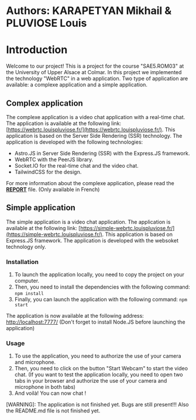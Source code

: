 # Authors: KARAPETYAN Mikhail & PLUVIOSE Louis 

# Introduction
Welcome to our project! This is a project for the course "SAE5.ROM03" at the University of Upper Alsace at Colmar.
In this project we implemented the technology "WebRTC" in a web application. Two type of application are available: a complexe application and a simple application. 

## Complex application
The complexe application is a video chat application with a real-time chat. The application is available at the following link: [https://webrtc.louispluviose.fr/](https://webrtc.louispluviose.fr/). 
This application is based on the Server Side Rendering (SSR) technology. The application is developed with the following technologies:
- Astro.JS in Server Side Rendering (SSR) with the Express.JS framework. 
- WebRTC with the PeerJS library.
- Socket.IO for the real-time chat and the video chat.
- TailwindCSS for the design.

For more information about the complexe application, please read the [**REPORT**](rapport/tp2rapport.pdf) file. (Only available in French)

## Simple application
The simple application is a video chat application. The application is available at the following link: [https://simple-webrtc.louispluviose.fr/](https://simple-webrtc.louispluviose.fr/).
This application is based on Express.JS framework. The application is developed with the websoket technology only. 

### Installation
1. To launch the application locally, you need to copy the project on your computer. 
2. Then, you need to install the dependencies with the following command: `npm install`
3. Finally, you can launch the application with the following command: `npm start`

The application is now available at the following address: [http://localhost:7777/](http://localhost:7777/)
(Don't forget to install Node.JS before launching the application)

### Usage 
1. To use the application, you need to authorize the use of your camera and microphone.
2. Then, you need to click on the button "Start Webcam" to start the video chat. (If you want to test the application locally, you need to open two tabs in your browser and authorize the use of your camera and microphone in both tabs)
3. And voilà! You can now chat !

[WARNING]: The application is not finished yet. Bugs are still present!!! Also the README.md file is not finished yet.
